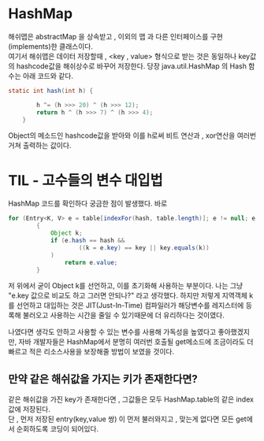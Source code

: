 # HashMap
해쉬맵은 abstractMap 을 상속받고 , 이외의 맵 과 다른 인터페이스를 구현(implements)한 클래스이다.   
여기서 해쉬맵은 데이터 저장할때 , <key , value> 형식으로 받는 것은 동일하나 
   key값의 hashcode값을 해쉬상수로 바꾸어 저장한다.
당장 java.util.HashMap 의 Hash 함수는 아래 코드와 같다.
```java
static int hash(int h) {

        h ^= (h >>> 20) ^ (h >>> 12);
        return h ^ (h >>> 7) ^ (h >>> 4);
    }

```
Object의 메소드인 hashcode값을 받아와 이를 h로써 비트 연산과 , xor연산을 여러번 거쳐 출력하는 값이다.

# TIL - 고수들의 변수 대입법
HashMap 코드를 확인하다 궁금한 점이 발생했다.
바로
```java
for (Entry<K, V> e = table[indexFor(hash, table.length)]; e != null; e = e.next)
        {
            Object k;
            if (e.hash == hash &&
                    ((k = e.key) == key || key.equals(k))
            )
                return e.value;
        }
```
저 위에서 굳이 Object k를 선언하고, 이를 초기화해 사용하는 부분이다.
나는 그냥 "e.key 값으로 비교도 하고 그러면 안되나?" 라고 생각했다.
하지만 저렇게 지역객체 k를 선언하고 대입하는 것은 JIT(Just-In-Time) 컴파일러가 해당변수를 레지스터에 등록해 불러오고 사용하는 시간을 줄일 수 있기때문에 더 유리하다는 것이였다.

나였다면 생각도 안하고 사용할 수 있는 변수를 사용해 가독성을 높였다고 좋아했겠지만,
자바 개발자들은 HashMap에서 분명히 여러번 호출될 get메소드에 조금이라도 더 빠르고 적은 리소스사용을 보장해줄 방법이 보였을 것이다.

## 만약 같은 해쉬값을 가지는 키가 존재한다면?
같은 해쉬값을 가진 key가 존재한다면 , 그값들은 모두
HashMap.table의 같은 index값에 저장된다.    
단 , 먼저 저장된 entry(key,value 쌍) 이 먼저 불러와지고 , 맞는게 없다면 모든 get에서 순회하도록 코딩이 되어있다.